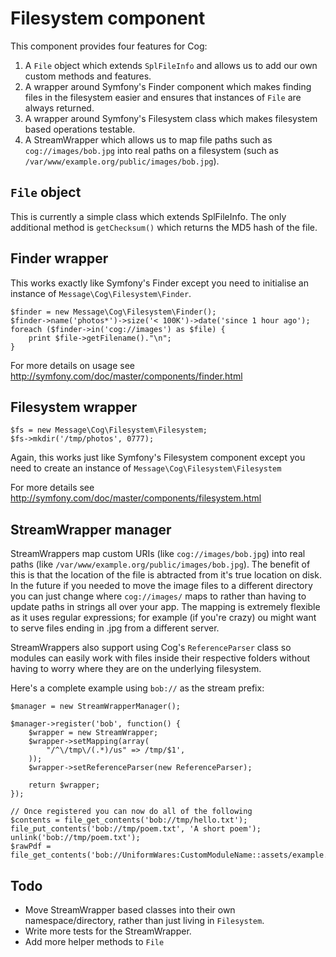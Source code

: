 # Filesystem component

This component provides four features for Cog:

1. A `File` object which extends `SplFileInfo` and allows us to add our own custom methods and features.
2. A wrapper around Symfony's Finder component which makes finding files in the filesystem easier and ensures that instances of `File` are always returned.
3. A wrapper around Symfony's Filesystem class which makes filesystem based operations testable.
4. A StreamWrapper which allows us to map file paths such as `cog://images/bob.jpg` into real paths on a filesystem (such as `/var/www/example.org/public/images/bob.jpg`).

## `File` object

This is currently a simple class which extends SplFileInfo.  The only additional method is `getChecksum()` which returns the MD5 hash of the file.

## Finder wrapper

This works exactly like Symfony's Finder except you need to initialise an instance of `Message\Cog\Filesystem\Finder`.

    $finder = new Message\Cog\Filesystem\Finder();
    $finder->name('photos*')->size('< 100K')->date('since 1 hour ago');
    foreach ($finder->in('cog://images') as $file) {
    	print $file->getFilename()."\n";
    }

For more details on usage see http://symfony.com/doc/master/components/finder.html

## Filesystem wrapper

    $fs = new Message\Cog\Filesystem\Filesystem;
    $fs->mkdir('/tmp/photos', 0777);

Again, this works just like Symfony's Filesystem component except you need to create an instance of `Message\Cog\Filesystem\Filesystem`

For more details see http://symfony.com/doc/master/components/filesystem.html

## StreamWrapper manager

StreamWrappers map custom URIs (like `cog://images/bob.jpg`) into real paths (like `/var/www/example.org/public/images/bob.jpg`). The benefit of this is that the location of the file is abtracted from it's true location on disk. In the future if you needed to move the image files to a different directory you can just change where `cog://images/` maps to rather than having to update paths in strings all over your app. The mapping is extremely flexible as it uses regular expressions; for example (if you're crazy) ou might want to serve files ending in .jpg from a different server.

StreamWrappers also support using Cog's `ReferenceParser` class so modules can easily work with files inside their respective folders without having to worry where they are on the underlying filesystem.

Here's a complete example using `bob://` as the stream prefix:

    $manager = new StreamWrapperManager();
    
    $manager->register('bob', function() {
    	$wrapper = new StreamWrapper;
    	$wrapper->setMapping(array(
    		"/^\/tmp\/(.*)/us" => /tmp/$1',
    	));
    	$wrapper->setReferenceParser(new ReferenceParser);
    
    	return $wrapper;
    });
    
    // Once registered you can now do all of the following
    $contents = file_get_contents('bob://tmp/hello.txt');
    file_put_contents('bob://tmp/poem.txt', 'A short poem');
    unlink('bob://tmp/poem.txt');
    $rawPdf = file_get_contents('bob://UniformWares:CustomModuleName::assets/example.pdf');

## Todo

- Move StreamWrapper based classes into their own namespace/directory, rather than just living in `Filesystem`.
- Write more tests for the StreamWrapper.
- Add more helper methods to `File`
